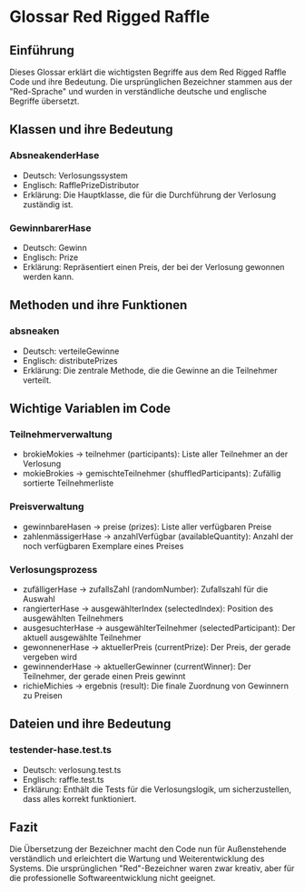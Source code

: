# Glossar Red Rigged Raffle

## Einführung
Dieses Glossar erklärt die wichtigsten Begriffe aus dem Red Rigged Raffle Code und ihre Bedeutung. Die ursprünglichen Bezeichner stammen aus der "Red-Sprache" und wurden in verständliche deutsche und englische Begriffe übersetzt.

## Klassen und ihre Bedeutung

### AbsneakenderHase
- Deutsch: Verlosungssystem
- Englisch: RafflePrizeDistributor
- Erklärung: Die Hauptklasse, die für die Durchführung der Verlosung zuständig ist.

### GewinnbarerHase
- Deutsch: Gewinn
- Englisch: Prize
- Erklärung: Repräsentiert einen Preis, der bei der Verlosung gewonnen werden kann.

## Methoden und ihre Funktionen

### absneaken
- Deutsch: verteileGewinne
- Englisch: distributePrizes
- Erklärung: Die zentrale Methode, die die Gewinne an die Teilnehmer verteilt.

## Wichtige Variablen im Code

### Teilnehmerverwaltung
- brokieMokies → teilnehmer (participants): Liste aller Teilnehmer an der Verlosung
- mokieBrokies → gemischteTeilnehmer (shuffledParticipants): Zufällig sortierte Teilnehmerliste

### Preisverwaltung
- gewinnbareHasen → preise (prizes): Liste aller verfügbaren Preise
- zahlenmässigerHase → anzahlVerfügbar (availableQuantity): Anzahl der noch verfügbaren Exemplare eines Preises

### Verlosungsprozess
- zufälligerHase → zufallsZahl (randomNumber): Zufallszahl für die Auswahl
- rangierterHase → ausgewählterIndex (selectedIndex): Position des ausgewählten Teilnehmers
- ausgesuchterHase → ausgewählterTeilnehmer (selectedParticipant): Der aktuell ausgewählte Teilnehmer
- gewonnenerHase → aktuellerPreis (currentPrize): Der Preis, der gerade vergeben wird
- gewinnenderHase → aktuellerGewinner (currentWinner): Der Teilnehmer, der gerade einen Preis gewinnt
- richieMichies → ergebnis (result): Die finale Zuordnung von Gewinnern zu Preisen

## Dateien und ihre Bedeutung

### testender-hase.test.ts
- Deutsch: verlosung.test.ts
- Englisch: raffle.test.ts
- Erklärung: Enthält die Tests für die Verlosungslogik, um sicherzustellen, dass alles korrekt funktioniert.

## Fazit
Die Übersetzung der Bezeichner macht den Code nun für Außenstehende verständlich und erleichtert die Wartung und Weiterentwicklung des Systems. Die ursprünglichen "Red"-Bezeichner waren zwar kreativ, aber für die professionelle Softwareentwicklung nicht geeignet. 